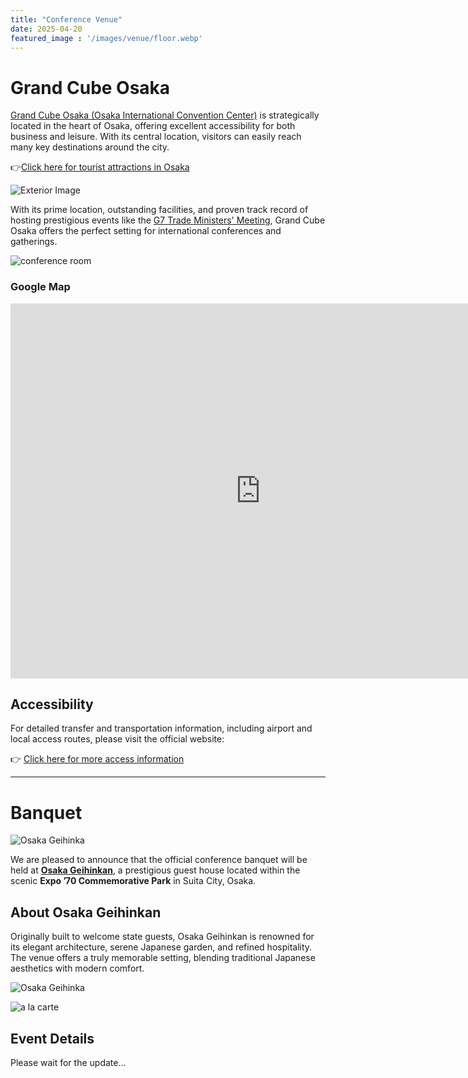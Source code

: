 ```yaml
---
title: "Conference Venue"
date: 2025-04-20
featured_image : '/images/venue/floor.webp'
---
```


# Grand Cube Osaka

[Grand Cube Osaka (Osaka International Convention Center)](https://www.gco.co.jp/visitor/?stt_lang=en) is strategically located in the heart of Osaka, offering excellent accessibility for both business and leisure. With its central location, visitors can easily reach many key destinations around the city.

👉[Click here for tourist attractions in Osaka](/about-osaka)

![Exterior Image](/images/venue/ext.webp)


With its prime location, outstanding facilities, and proven track record of hosting prestigious events like the [G7 Trade Ministers' Meeting](https://www.mofa.go.jp/ms/g7tm/page22e_001045.html), Grand Cube Osaka offers the perfect setting for international conferences and gatherings.


![conference room](/images/venue/floor.webp)

### Google Map

<div class="responsive-iframe">
    <iframe src="https://www.google.com/maps/embed?pb=!1m14!1m8!1m3!1d1788.774257618916!2d135.4863360071789!3d34.68937781913009!3m2!1i1024!2i768!4f13.1!3m3!1m2!1s0x6000e658eb20202f%3A0xc3e1552c4163ec4!2sOsaka%20International%20Convention%20Center%20(Grand%20Cube%20Osaka)!5e0!3m2!1sen!2sus!4v1745115248165!5m2!1sen!2sus" width="800" height="600" style="border:0;" allowfullscreen="" loading="lazy" referrerpolicy="no-referrer-when-downgrade"></iframe>
</div>




## Accessibility

For detailed transfer and transportation information, including airport and local access routes, please visit the official website:

👉 [Click here for more access information](https://www.gco.co.jp/visitor/access/?stt_lang=en)

---
# Banquet

![Osaka Geihinka](/images/venue/geihinkan.webp)

We are pleased to announce that the official conference banquet will be held at **[Osaka Geihinkan](https://www.osakacastle.jp/)**, a prestigious guest house located within the scenic **Expo ’70 Commemorative Park** in Suita City, Osaka.

## About Osaka Geihinkan

Originally built to welcome state guests, Osaka Geihinkan is renowned for its elegant architecture, serene Japanese garden, and refined hospitality. The venue offers a truly memorable setting, blending traditional Japanese aesthetics with modern comfort.

![Osaka Geihinka](/images/venue/hall.webp)

![a la carte](/images/venue/dish.webp)

## Event Details

Please wait for the update...
